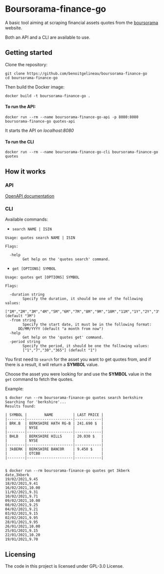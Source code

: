 # Boursorama-finance-go

A basic tool aiming at scraping financial assets quotes from the [boursorama](https://www.boursorama.com/bourse/) website.

Both an API and a CLI are available to use.

## Getting started

Clone the repository:

```shell
git clone https://github.com/benoitgelineau/boursorama-finance-go
cd boursorama-finance-go
```

Then build the Docker image:

```shell
docker build -t boursorama-finance-go .
```

#### To run the API:

```shell
docker run --rm --name boursorama-finance-go-api -p 8080:8080 boursorama-finance-go quotes-api
```

It starts the API on _localhost:8080_

#### To run the CLI

```shell
docker run --rm --name boursorama-finance-go-cli boursorama-finance-go quotes
```

## How it works

### API

[OpenAPI documentation](internal/api/openapi.yml)

### CLI

Available commands:

- `search NAME | ISIN`

```text
Usage: quotes search NAME | ISIN

Flags:

  -help
    	Get help on the 'quotes search' command.
```

- `get [OPTIONS] SYMBOL`

```text
Usage: quotes get [OPTIONS] SYMBOL

Flags:

  -duration string
    	Specify the duration, it should be one of the following values:
    	["1M","2M","3M","4M","5M","6M","7M","8M","9M","10M","11M","1Y","2Y","3Y"] (default "3M")
  -from string
    	Specify the start date, it must be in the following format:
      DD/MM/YYYY (default "a month from now")
  -help
    	Get help on the 'quotes get' command.
  -period string
    	Specify the period, it should be one the following values:
    	["1","7","30","365"] (default "1")
```

You first need to `search` for the asset you want to get quotes from, and if there is a result, it will return a __SYMBOL__ value.

Choose the asset you were looking for and use the __SYMBOL__ value in the `get` command to fetch the quotes.

Example:

```shell
$ docker run --rm boursorama-finance-go quotes search berkshire
Searching for 'berkshire'...
Results found:

| SYMBOL |        NAME         | LAST PRICE |
|--------|---------------------|------------|
| BRK.B  | BERKSHIRE HATH RG-B | 241.690 $  |
|        | NYSE                |            |
|--------|---------------------|------------|
| BHLB   | BERKSHIRE HILLS     | 20.030 $   |
|        | NYSE                |            |
|--------|---------------------|------------|
| 3kBERK | BERKSHIRE BANCOR    | 9.450 $    |
|        | OTCBB               |            |
|--------|---------------------|------------|


$ docker run --rm boursorama-finance-go quotes get 3kberk      
date,3kberk
19/02/2021,9.45
18/02/2021,9.41
16/02/2021,10.00
11/02/2021,9.31
10/02/2021,9.71
09/02/2021,10.00
08/02/2021,9.25
04/02/2021,9.21
03/02/2021,9.15
02/02/2021,9.95
28/01/2021,9.95
26/01/2021,10.00
25/01/2021,9.15
22/01/2021,10.20
19/01/2021,9.70
```

## Licensing

The code in this project is licensed under GPL-3.0 License.

